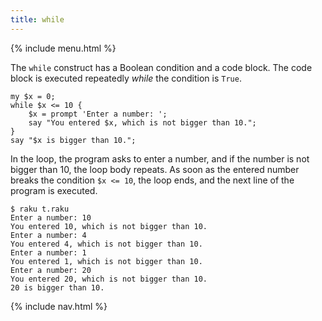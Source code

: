 ```yaml
---
title: while
---
```


{% include menu.html %}

The `while` construct has a Boolean condition and a code block. The code block is executed repeatedly _while_ the condition is `True`.

    my $x = 0;
    while $x <= 10 {
        $x = prompt 'Enter a number: ';
        say "You entered $x, which is not bigger than 10.";
    }
    say "$x is bigger than 10.";

In the loop, the program asks to enter a number, and if the number is not bigger than 10, the loop body repeats. As soon as the entered number breaks the condition `$x <= 10`, the loop ends, and the next line of the program is executed.

    $ raku t.raku
    Enter a number: 10
    You entered 10, which is not bigger than 10.
    Enter a number: 4
    You entered 4, which is not bigger than 10.
    Enter a number: 1
    You entered 1, which is not bigger than 10.
    Enter a number: 20
    You entered 20, which is not bigger than 10.
    20 is bigger than 10.

{% include nav.html %}
